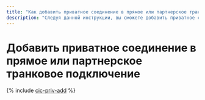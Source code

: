 ```yaml
---
title: "Как добавить приватное соединение в прямое или партнерское транковое подключение"
description: "Следуя данной инструкции, вы сможете добавить приватное соединение в прямое или партнерское транковое подключение."
---
```


# Добавить приватное соединение в прямое или партнерское транковое подключение

{% include [cic-priv-add](../../_includes/interconnect/priv-add.md) %}

